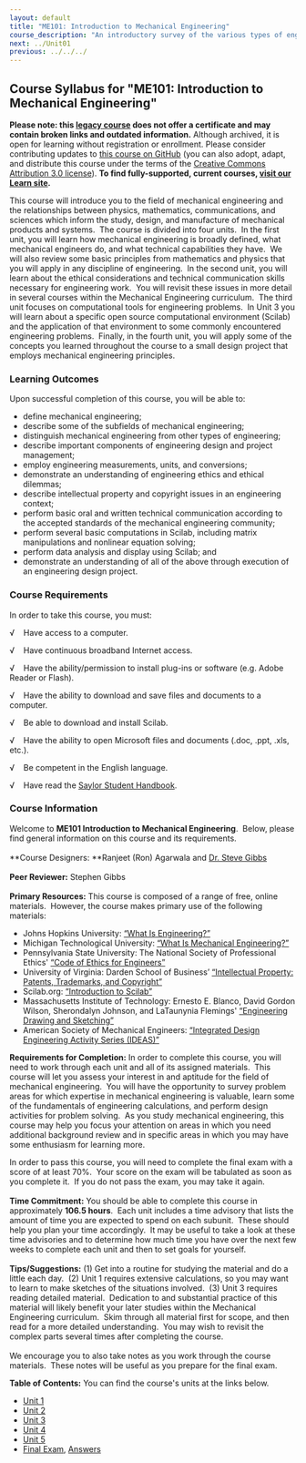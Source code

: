 ```yaml
---
layout: default
title: "ME101: Introduction to Mechanical Engineering"
course_description: "An introductory survey of the various types of engineering and elementary design principles, with particular emphasis on mathematics and physics important in engineering, technical drawing, and numerical computing."
next: ../Unit01
previous: ../../../
---
```

Course Syllabus for "ME101: Introduction to Mechanical Engineering"
-------------------------------------------------------------------

**Please note: this [legacy course](https://sayloracademy.zendesk.com/hc/en-us/articles/206089967) does not offer a certificate and may contain 
broken links and outdated information.** Although archived, it is open 
for learning without registration or enrollment. Please consider contributing 
updates to [this course on GitHub](https://github.com/saylordotorg/course_me101) 
(you can also adopt, adapt, and distribute this course under the terms of 
the [Creative Commons Attribution 3.0 license](http://creativecommons.org/licenses/by/3.0/)). **To find fully-supported, current courses, [visit our 
Learn site](https://learn.saylor.org).**

This course will introduce you to the field of mechanical engineering
and the relationships between physics, mathematics, communications, and
sciences which inform the study, design, and manufacture of mechanical
products and systems.  The course is divided into four units.  In the
first unit, you will learn how mechanical engineering is broadly
defined, what mechanical engineers do, and what technical capabilities
they have.  We will also review some basic principles from mathematics
and physics that you will apply in any discipline of engineering.  In
the second unit, you will learn about the ethical considerations and
technical communication skills necessary for engineering work.  You will
revisit these issues in more detail in several courses within the
Mechanical Engineering curriculum.  The third unit focuses on
computational tools for engineering problems.  In Unit 3 you will learn
about a specific open source computational environment (Scilab) and the
application of that environment to some commonly encountered engineering
problems.  Finally, in the fourth unit, you will apply some of the
concepts you learned throughout the course to a small design project
that employs mechanical engineering principles.

### Learning Outcomes

Upon successful completion of this course, you will be able to:

-   define mechanical engineering;
-   describe some of the subfields of mechanical engineering;
-   distinguish mechanical engineering from other types of engineering;
-   describe important components of engineering design and project
    management;
-   employ engineering measurements, units, and conversions;
-   demonstrate an understanding of engineering ethics and ethical
    dilemmas;
-   describe intellectual property and copyright issues in an
    engineering context;
-   perform basic oral and written technical communication according to
    the accepted standards of the mechanical engineering community;
-   perform several basic computations in Scilab, including matrix
    manipulations and nonlinear equation solving;
-   perform data analysis and display using Scilab; and
-   demonstrate an understanding of all of the above through execution
    of an engineering design project.

### Course Requirements

In order to take this course, you must:  
   
 √    Have access to a computer.  
   
 √    Have continuous broadband Internet access.  
   
 √    Have the ability/permission to install plug-ins or software (e.g.
Adobe Reader or Flash).  
   
 √    Have the ability to download and save files and documents to a
computer.  
   
 √    Be able to download and install Scilab.  
   
 √    Have the ability to open Microsoft files and documents (.doc,
.ppt, .xls, etc.).  
   
 √    Be competent in the English language.  
   
 √    Have read the [Saylor Student
Handbook](https://resources.saylor.org/archived/wp-content/uploads/2012/05/Saylor-StudentHandbook.pdf).

### Course Information

Welcome to **ME101 Introduction to Mechanical Engineering**.  Below,
please find general information on this course and its requirements.   
    
 **Course Designers: **Ranjeet (Ron) Agarwala and [Dr. Steve
Gibbs](http://www.saylor.org/faculty-a-g/#DrSteveGibbs)  
    
 **Peer Reviewer:** Stephen Gibbs  
    
 **Primary Resources:** This course is composed of a range of free,
online materials.  However, the course makes primary use of the
following materials:  

-   Johns Hopkins University: [“What Is
    Engineering?”](http://www.jhu.edu/virtlab/index.html)
-   Michigan Technological University: [“What Is Mechanical
    Engineering?”](http://www.me.mtu.edu/admin/whatme.html#what)
-   Pennsylvania State University: The National Society of Professional
    Ethics' [“Code of Ethics for
    Engineers”](http://www.nspe.org/Ethics/CodeofEthics/index.html)
-   University of Virginia: Darden School of Business’ [“Intellectual
    Property: Patents, Trademarks, and
    Copyright”](http://www.youtube.com/watch?v=qFRaamWjYGo)
-   Scilab.org: [“Introduction to
    Scilab”](http://www.scilab.org/support/documentation/tutorials)
-   Massachusetts Institute of Technology: Ernesto E. Blanco, David
    Gordon Wilson, Sherondalyn Johnson, and LaTaunynia
    Flemings' [“Engineering Drawing and
    Sketching”](http://www.me.umn.edu/courses/me2011/handouts/drawing/blanco-tutorial.html)
-   American Society of Mechanical Engineers: [“Integrated Design
    Engineering Activity Series
    (IDEAS)”](https://community.asme.org/pre-college_affinity_group/w/wiki/9011.ideas-integrated-design-engineering-activity-series.aspx)

**Requirements for Completion:** In order to complete this course, you
will need to work through each unit and all of its assigned materials. 
This course will let you assess your interest in and aptitude for the
field of mechanical engineering.  You will have the opportunity to
survey problem areas for which expertise in mechanical engineering is
valuable, learn some of the fundamentals of engineering calculations,
and perform design activities for problem solving.  As you study
mechanical engineering, this course may help you focus your attention on
areas in which you need additional background review and in specific
areas in which you may have some enthusiasm for learning more.  
   
 In order to pass this course, you will need to complete the final exam
with a score of at least 70%.  Your score on the exam will be tabulated
as soon as you complete it.  If you do not pass the exam, you may take
it again.  
    
 **Time Commitment:** You should be able to complete this course in
approximately **106.5 hours**.  Each unit includes a time advisory that
lists the amount of time you are expected to spend on each subunit. 
These should help you plan your time accordingly.  It may be useful to
take a look at these time advisories and to determine how much time you
have over the next few weeks to complete each unit and then to set goals
for yourself.    
    
 **Tips/Suggestions:** (1) Get into a routine for studying the material
and do a little each day.  (2) Unit 1 requires extensive calculations,
so you may want to learn to make sketches of the situations involved.
 (3) Unit 3 requires reading detailed material.  Dedication to and
substantial practice of this material will likely benefit your later
studies within the Mechanical Engineering curriculum.  Skim through all
material first for scope, and then read for a more detailed
understanding.  You may wish to revisit the complex parts several times
after completing the course.  
    
 We encourage you to also take notes as you work through the course
materials.  These notes will be useful as you prepare for the final
exam.

**Table of Contents:** You can find the course's units at the links below.

- [Unit 1](https://legacy.saylor.org/me101/Unit01/)
- [Unit 2](https://legacy.saylor.org/me101/Unit02/)
- [Unit 3](https://legacy.saylor.org/me101/Unit03/)
- [Unit 4](https://legacy.saylor.org/me101/Unit04/)
- [Unit 5](https://legacy.saylor.org/me101/Unit05/)
- [Final Exam](http://saylordotorg.github.io/LegacyExams/ME/ME101/ME101-FinalExam.html), [Answers](http://saylordotorg.github.io/LegacyExams/ME/ME101/ME101-FinalExam-Answers.html)
